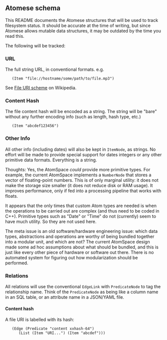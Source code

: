Atomese schema
--------------
This README documents the Atomese structures that will be used to
track filesystem status. It should be accurate at the time of writing,
but since Atomese allows mutable data structures, it may be outdated
by the time you read this.

The following will be tracked:

### URL
The full string URL, in conventional formats. e.g.
```
   (Item "file://hostname/some/path/to/file.mp3")
```
See [File URI scheme](https://en.wikipedia.org/wiki/File_URI_scheme)
on Wikipedia.

### Content Hash
The file content hash will be encoded as a string. The string will be
"bare" without any further encoding info (such as length, hash type, etc.)
```
   (Item "abcdef123456")
```

### Other Info
All other info (including dates) will also be kept in `ItemNode`, as
strings.  No effort will be made to provide special support for dates
integers or any other primitive data formats. Everything is a string.

Thoughts: Yes, the AtomSpace *could* provide more primitive types.
For example, the current AtomSpace implements a `NumberNode` that
stores a vector of floating-point numbers. This is of only marginal
utility: it does not make the storage size smaller (it does not reduce
disk or RAM usage). It improves performance, only if fed into a
processing pipeline that works with floats.

It appears that the only times that custom Atom types are needed is
when the operations to be carried out are complex (and thus need to
be coded in C++). Primitive types such as "Date" or "Time" do not
(currently) seem to have much utility. So they are not used here.

The meta issue is an old software/hardware engineering issue: which
data types, abstractions and operations are worthy of being bundled
together into a modular unit, and which are not? The current AtomSpace
design made some ad hoc assumptions about what should be bundled, and
this is just like every other piece of hardware or software out there.
There is no automated system for figuring out how modularization should
be performed.

### Relations
All relations will use the conventional `EdgeLink` with `PredicateNode`
to tag the relationship name. Think of the `PredicateNode` as being like
a column name in an SQL table, or an attribute name in a JSON/YAML file.

#### Content hash
A file URI is labelled with its hash:
```
   (Edge (Predicate "content xxhash-64")
      (List (Item "URI...") (Item "abcdef")))
```
